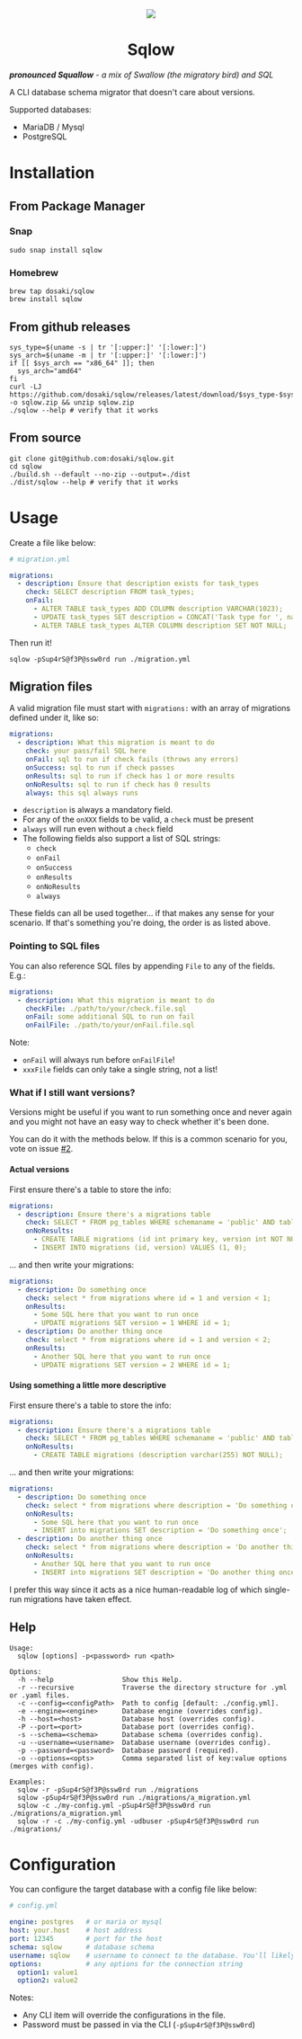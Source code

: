 <div align="center"><img src="./icon.svg" /></div>
<h1 align="center">Sqlow</h1>

_**pronounced Squallow** - a mix of Swallow (the migratory bird) and SQL_

A CLI database schema migrator that doesn't care about versions.

Supported databases:
* MariaDB / Mysql
* PostgreSQL

# Installation

## From Package Manager
### Snap
```shell
sudo snap install sqlow
```

### Homebrew
```shell
brew tap dosaki/sqlow
brew install sqlow
```

## From github releases
```shell
sys_type=$(uname -s | tr '[:upper:]' '[:lower:]')
sys_arch=$(uname -m | tr '[:upper:]' '[:lower:]')
if [[ $sys_arch == "x86_64" ]]; then
  sys_arch="amd64"
fi
curl -LJ https://github.com/dosaki/sqlow/releases/latest/download/$sys_type-$sys_arch.zip -o sqlow.zip && unzip sqlow.zip
./sqlow --help # verify that it works
```

## From source
```shell
git clone git@github.com:dosaki/sqlow.git
cd sqlow
./build.sh --default --no-zip --output=./dist
./dist/sqlow --help # verify that it works
```

# Usage

Create a file like below:
```yaml
# migration.yml

migrations:
  - description: Ensure that description exists for task_types
    check: SELECT description FROM task_types;
    onFail:
      - ALTER TABLE task_types ADD COLUMN description VARCHAR(1023);
      - UPDATE task_types SET description = CONCAT('Task type for ', name);
      - ALTER TABLE task_types ALTER COLUMN description SET NOT NULL;
```

Then run it!
```shell
sqlow -pSup4rS@f3P@ssw0rd run ./migration.yml
```


## Migration files
A valid migration file must start with `migrations:` with an array of migrations defined under it, like so:
```yaml
migrations:
  - description: What this migration is meant to do
    check: your pass/fail SQL here
    onFail: sql to run if check fails (throws any errors)
    onSuccess: sql to run if check passes
    onResults: sql to run if check has 1 or more results
    onNoResults: sql to run if check has 0 results
    always: this sql always runs
```

* `description` is always a mandatory field.
* For any of the `onXXX` fields to be valid, a `check` must be present
* `always` will run even without a `check` field
* The following fields also support a list of SQL strings:
  * `check`
  * `onFail`
  * `onSuccess`
  * `onResults`
  * `onNoResults`
  * `always`

These fields can all be used together... if that makes any sense for your scenario.
If that's something you're doing, the order is as listed above.

### Pointing to SQL files
You can also reference SQL files by appending `File` to any of the fields. E.g.:
```yaml
migrations:
  - description: What this migration is meant to do
    checkFile: ./path/to/your/check.file.sql
    onFail: some additional SQL to run on fail
    onFailFile: ./path/to/your/onFail.file.sql
```

Note:
* `onFail` will always run before `onFailFile`!
* `xxxFile` fields can only take a single string, not a list!

### What if I still want versions?
Versions might be useful if you want to run something once and never again and you might not have an easy way to check whether it's been done.

You can do it with the methods below. If this is a common scenario for you, vote on issue [#2](https://github.com/dosaki/sqlow/issues/2).

#### Actual versions
First ensure there's a table to store the info:
```yaml
migrations:
  - description: Ensure there's a migrations table
    check: SELECT * FROM pg_tables WHERE schemaname = 'public' AND tablename ='migrations';
    onNoResults:
      - CREATE TABLE migrations (id int primary key, version int NOT NULL);
      - INSERT INTO migrations (id, version) VALUES (1, 0);
```

... and then write your migrations:
```yaml
migrations:
  - description: Do something once
    check: select * from migrations where id = 1 and version < 1;
    onResults:
      - Some SQL here that you want to run once
      - UPDATE migrations SET version = 1 WHERE id = 1;
  - description: Do another thing once
    check: select * from migrations where id = 1 and version < 2;
    onResults:
      - Another SQL here that you want to run once
      - UPDATE migrations SET version = 2 WHERE id = 1;
```

#### Using something a little more descriptive
First ensure there's a table to store the info:
```yaml
migrations:
  - description: Ensure there's a migrations table
    check: SELECT * FROM pg_tables WHERE schemaname = 'public' AND tablename ='migrations';
    onNoResults:
      - CREATE TABLE migrations (description varchar(255) NOT NULL);
```

... and then write your migrations:
```yaml
migrations:
  - description: Do something once
    check: select * from migrations where description = 'Do something once';
    onNoResults:
      - Some SQL here that you want to run once
      - INSERT into migrations SET description = 'Do something once';
  - description: Do another thing once
    check: select * from migrations where description = 'Do another thing once';
    onNoResults:
      - Another SQL here that you want to run once
      - INSERT into migrations SET description = 'Do another thing once';
```

I prefer this way since it acts as a nice human-readable log of which single-run migrations have taken effect.

## Help

```
Usage:
  sqlow [options] -p<password> run <path>

Options:
  -h --help                 Show this Help.
  -r --recursive            Traverse the directory structure for .yml or .yaml files.
  -c --config=<configPath>  Path to config [default: ./config.yml].
  -e --engine=<engine>      Database engine (overrides config).
  -h --host=<host>          Database host (overrides config).
  -P --port=<port>          Database port (overrides config).
  -s --schema=<schema>      Database schema (overrides config).
  -u --username=<username>  Database username (overrides config).
  -p --password=<password>  Database password (required).
  -o --options=<opts>       Comma separated list of key:value options (merges with config).

Examples:
  sqlow -r -pSup4rS@f3P@ssw0rd run ./migrations
  sqlow -pSup4rS@f3P@ssw0rd run ./migrations/a_migration.yml
  sqlow -c ./my-config.yml -pSup4rS@f3P@ssw0rd run ./migrations/a_migration.yml
  sqlow -r -c ./my-config.yml -udbuser -pSup4rS@f3P@ssw0rd run ./migrations/
```

# Configuration

You can configure the target database with a config file like below:
```yaml
# config.yml

engine: postgres   # or maria or mysql
host: your.host    # host address
port: 12345        # port for the host
schema: sqlow      # database schema
username: sqlow    # username to connect to the database. You'll likely need something with full privileges (passwords must be provided via CLI)
options:           # any options for the connection string
  option1: value1 
  option2: value2 
```
Notes:
* Any CLI item will override the configurations in the file.
* Password must be passed in via the CLI (`-pSup4rS@f3P@ssw0rd`)
